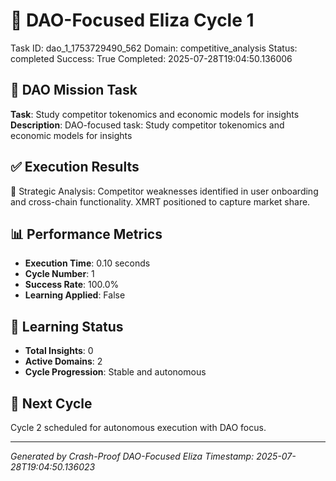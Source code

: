 # 🎯 DAO-Focused Eliza Cycle 1
Task ID: dao_1_1753729490_562
Domain: competitive_analysis
Status: completed
Success: True
Completed: 2025-07-28T19:04:50.136006

## 🚀 DAO Mission Task
**Task**: Study competitor tokenomics and economic models for insights
**Description**: DAO-focused task: Study competitor tokenomics and economic models for insights

## ✅ Execution Results
💼 Strategic Analysis: Competitor weaknesses identified in user onboarding and cross-chain functionality. XMRT positioned to capture market share.

## 📊 Performance Metrics
- **Execution Time**: 0.10 seconds
- **Cycle Number**: 1
- **Success Rate**: 100.0%
- **Learning Applied**: False

## 🧠 Learning Status
- **Total Insights**: 0
- **Active Domains**: 2
- **Cycle Progression**: Stable and autonomous

## 🎯 Next Cycle
Cycle 2 scheduled for autonomous execution with DAO focus.

---
*Generated by Crash-Proof DAO-Focused Eliza*
*Timestamp: 2025-07-28T19:04:50.136023*
